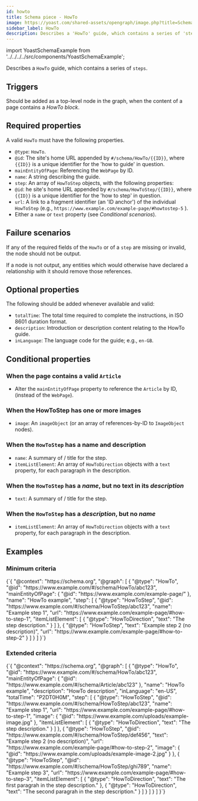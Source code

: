 ```yaml
---
id: howto
title: Schema piece - HowTo
image: https://yoast.com/shared-assets/opengraph/image.php?title=Schema%20piece%20-%20HowTo
sidebar_label: HowTo
description: Describes a 'HowTo' guide, which contains a series of 'steps'.
---
```

import YoastSchemaExample from '../../../../src/components/YoastSchemaExample';

Describes a `HowTo` guide, which contains a series of `steps`.

## Triggers
Should be added as a top-level node in the graph, when the content of a page contains a *HowTo block*.

## Required properties
A valid `HowTo` must have the following properties.

* `@type`: `HowTo`.
* `@id`: The site's home URL appended by `#/schema/HowTo/{{ID}}`, where `{{ID}}` is a unique identifier for the 'how to guide' in question.
* `mainEntityOfPage`: Referencing the `WebPage` by ID.
* `name`: A string describing the guide.
* `step`: An array of `HowToStep` objects, with the following properties:
 * `@id`: he site's home URL appended by `#/schema/HowToStep/{{ID}}`, where `{{ID}}` is a unique identifier for the 'how to step' in question.
 * `url`: A link to a fragment identifier (an 'ID anchor') of the individual `HowToStep` (e.g., `https://www.example.com/example-page/#howtostep-5` ).
 * Either a `name` or `text` property (see *Conditional scenarios*).

## Failure scenarios
If any of the required fields of the `HowTo` or of a `step` are missing or invalid, the node should not be output.

If a node is not output, any entities which would otherwise have declared a relationship with it should remove those references.

## Optional properties
The following should be added whenever available and valid:

* `totalTime`: The total time required to complete the instructions, in ISO 8601 duration format.
* `description`: Introduction or description content relating to the HowTo guide.
* `inLanguage`: The language code for the guide; e.g., `en-GB`.

## Conditional properties

### When the page contains a valid `Article`
* Alter the `mainEntityOfPage` property to reference the `Article` by ID, (instead of the `WebPage`).

### When the HowToStep has one or more images
* `image`: An `imageObject` (or an array of references-by-ID to `ImageObject` nodes).

### When the `HowToStep` has a name and description
* `name`: A summary of / title for the step.
* `itemListElement`: An array of `HowToDirection` objects with a `text` property, for each paragraph in the description.

### When the `HowToStep` has a *name*, but no text in its *description*
* `text`: A summary of / title for the step.

### When the `HowToStep` has a *description*, but no *name*
* `itemListElement`: An array of `HowToDirection` objects with a `text` property, for each paragraph in the description.

## Examples

### Minimum criteria

<YoastSchemaExample>
{`{
      "@context": "https://schema.org",
      "@graph": [
          {
              "@type": "HowTo",
              "@id": "https://www.example.com/#/schema/HowTo/abc123",
              "mainEntityOfPage": {
                  "@id": "https://www.example.com/example-page/"
              },
              "name": "HowTo example",
              "step": [
                  {
                      "@type": "HowToStep",
                      "@id": "https://www.example.com/#/schema/HowToStep/abc123",
                      "name": "Example step 1",
                      "url": "https://www.example.com/example-page/#how-to-step-1",
                      "itemListElement": [
                          {
                              "@type": "HowToDirection",
                              "text": "The step description."
                          }
                      ]
                  },
                  {
                      "@type": "HowToStep",
                      "text": "Example step 2 (no description)",
                      "url": "https://www.example.com/example-page/#how-to-step-2"
                  }
              ]
          }
      ]
  }`}
</YoastSchemaExample>

### Extended criteria

<YoastSchemaExample>
{`{
      "@context": "https://schema.org",
      "@graph": [
          {
              "@type": "HowTo",
              "@id": "https://www.example.com/#/schema/HowTo/abc123",
              "mainEntityOfPage": {
                  "@id": "https://www.example.com/#/schema/Article/abc123"
              },
              "name": "HowTo example",
              "description": "HowTo description",
              "inLanguage": "en-US",
              "totalTime": "P2DT0H0M",
              "step": [
                  {
                      "@type": "HowToStep",
                      "@id": "https://www.example.com/#/schema/HowToStep/abc123",
                      "name": "Example step 1",
                      "url": "https://www.example.com/example-page/#how-to-step-1",
                      "image": {
                          "@id": "https://www.example.com/uploads/example-image.jpg"
                      },
                      "itemListElement": [
                          {
                              "@type": "HowToDirection",
                              "text": "The step description."
                          }
                      ]
                  },
                  {
                      "@type": "HowToStep",
                      "@id": "https://www.example.com/#/schema/HowToStep/def456",
                      "text": "Example step 2 (no description)",
                      "url": "https://www.example.com/example-page/#how-to-step-2",
                      "image": {
                          "@id": "https://www.example.com/uploads/example-image-2.jpg"
                      }
                  },
                  {
                      "@type": "HowToStep",
                      "@id": "https://www.example.com/#/schema/HowToStep/ghi789",
                      "name": "Example step 3",
                      "url": "https://www.example.com/example-page/#how-to-step-3",
                      "itemListElement": [
                          {
                              "@type": "HowToDirection",
                              "text": "The first paragrah in the step description."
                          },
                          {
                              "@type": "HowToDirection",
                              "text": "The second paragrah in the step description."
                          }
                      ]
                  }
              ]
          }
      ]
  }`}
</YoastSchemaExample>
